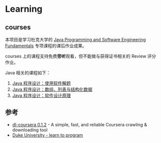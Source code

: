 # Learning 

## courses
本项目是学习杜克大学的 [Java Programming and Software Engineering Fundamentals](https://www.coursera.org/specializations/java-programming#courses) 专项课程的课后作业成果。

courses 上的课程支持免费**旁听**观看，但不能做与获得证书相关的 Review 评分作业。

Java 相关的课程如下：

1. [Java 程序设计：使用软件解题](https://www.coursera.org/learn/java-programming)
2. [Java 程序设计：数组、列表与结构化数据](https://www.coursera.org/learn/java-programming-arrays-lists-data?specialization=java-programming)
3. [Java 程序设计：软件设计原理](https://www.coursera.org/learn/java-programming-design-principles?specialization=java-programming)

## 参考
- [dl-coursera 0.1.2](https://pypi.org/project/dl-coursera/) - A simple, fast, and reliable Coursera crawling & downloading tool
- [Duke University - learn to program](https://www.dukelearntoprogram.com/)
